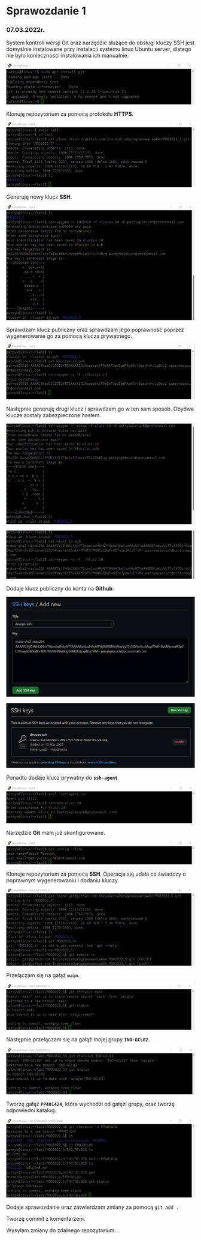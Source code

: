 # Sprawozdanie 1
### 07.03.2022r.

System kontroli wersji Git oraz narzędzie służące do obsługi kluczy SSH jest domyślnie instalowane przy instalacji systemu linux Ubuntu server, dlatego nie było konieczności instalowania ich manualnie.

![git-install](./git-install.png)

Klonuję repozytorium za pomocą protokołu **HTTPS**.

![clone-HTTPS](./clone-HTTPS.png)

Generuję nowy klucz **SSH**.

![ssh-key1](./ssh-key1.png)

Sprawdzam klucz publiczny oraz sprawdzam jego poprawność poprzez wygenerowanie go za pomocą klucza prywatnego.

![ssh-key2](./ssh-key2.png)

Następnie generuję drugi klucz i sprawdzam go w ten sam sposób. Obydwa klucze zostały zabezpieczone hasłem.

![ssh-key3](./ssh-key3.png)

![ssh-key4](./ssh-key4.png)

Dodaje klucz publiczny do konta na **Github**.

![github1](./github1.png)

![github2](./github2.png)

Ponadto dodaje klucz prywatny do **`ssh-agent`**

![ssh-agent](./ssh-agent.png)

Narzędzie **Git** mam już skonfigurowane.

![git-config](./git-config.png)

Klonuje repozytorium za pomocą **SSH**. Operacja się udała co świadczy o poprawnym wygenerowaniu i dodaniu kluczy.

![clone-ssh](./clone-ssh.png)

Przełączam się na gałąź **`main`**.

![main](./main.png)

Następnie przełączam się na gałąź mojej grupy **`INO-GCL02`**.

![gcl02](./gcl02.png)

Tworzę gałąź **`PP401424`**, która wychodzi od gałęzi grupy, oraz tworzę odpowiedni katalog.

![mkdir](./mkdir.png)

Dodaje sprawozdanie oraz zatwierdzam zmiany za pomocą `git add .`

Tworzę commit z komentarzem.

Wysyłam zmiany do zdalnego repozytorium.